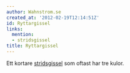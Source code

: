 ```yaml
---
author: Wahnstrom.se
created_at: '2012-02-19T12:14:51Z'
id: Ryttargissel
links:
  mention:
  - stridsgissel
title: Ryttargissel
---
```


Ett kortare [stridsgissel] som oftast har tre kulor.

  [stridsgissel]: stridsgissel